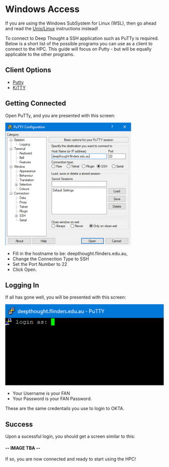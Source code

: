 # Windows Access

If you are using the Windows SubSystem for Linux (WSL), then go ahead and read the [Unix/Linux](../Unix/UnixAccess.md) instructions instead!


To connect to Deep Thought a SSH application such as PuTTy is required. Below is a short list of the possible programs you can use as a client to connect to the HPC. This guide will focus on Putty - but will be equally applicable to the other programs. 

## Client Options

- [Putty]('https://www.chiark.greenend.org.uk/~sgtatham/putty/latest.html')
- [KiTTY]('http://www.9bis.net/kitty/#!pages/download.md')

## Getting Connected 

Open PuTTy, and you are presented with this screen: 

![Alt Putty Connection Screen](/docs/source/_static/puttyAccessImage.png)

- Fill in the hostname to be: deepthought.flinders.edu.au,
- Change the Connection Type to SSH 
- Set the Port Number to 22
- Click Open.

## Logging In 

If all has gone well, you will be presented with this screen: 

![Alt HPC SSH Login Screen](/docs/source/_static/puttyLoginImage.png)

- Your Username is your FAN
- Your Password is your FAN Password. 

These are the same credentails you use to login to OKTA.

## Success
Upon a sucessful login, you should get a screen similar to this: 

#### -- IMAGE TBA --

If so, you are now connected and ready to start using the HPC!